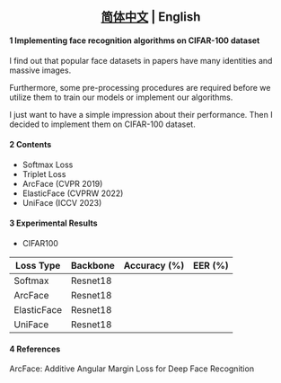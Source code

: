 <div align="center">

## [简体中文](readme_cn.md) | English

</div>

#### 1 Implementing face recognition algorithms on CIFAR-100 dataset

I find out that popular face datasets in papers have many identities and massive images.

Furthermore, some pre-processing procedures are required before we utilize them to train our models or implement our algorithms.

I just want to have a simple impression about their performance. Then I decided to implement them on CIFAR-100 dataset.

#### 2 Contents

* Softmax Loss
* Triplet Loss
* ArcFace (CVPR 2019)
* ElasticFace (CVPRW 2022)
* UniFace (ICCV 2023)

#### 3 Experimental Results

* CIFAR100

| Loss Type   | Backbone | Accuracy (%) | EER (%) |
| ----------- | -------- | ------------ | ------- |
| Softmax     | Resnet18 |              |         |
| ArcFace     | Resnet18 |              |         |
| ElasticFace | Resnet18 |              |         |
| UniFace     | Resnet18 |              |         |

#### 4 References

ArcFace: Additive Angular Margin Loss for Deep Face Recognition
